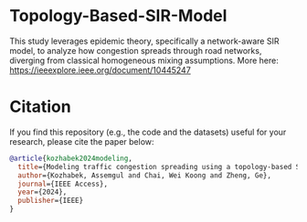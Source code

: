 # Topology-Based-SIR-Model
This study leverages epidemic theory, specifically a network-aware SIR model, to analyze how congestion spreads through road networks, diverging from classical homogeneous mixing assumptions. More here: https://ieeexplore.ieee.org/document/10445247

# Citation
If you find this repository (e.g., the code and the datasets) useful for your research, please cite the paper below:
```bibtex
@article{kozhabek2024modeling,
  title={Modeling traffic congestion spreading using a topology-based SIR epidemic model},
  author={Kozhabek, Assemgul and Chai, Wei Koong and Zheng, Ge},
  journal={IEEE Access},
  year={2024},
  publisher={IEEE}
}
